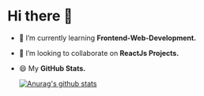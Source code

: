 # Hi there 👋

<!--
**girishsontakke/girishsontakke** is a ✨ _special_ ✨ repository because its `README.md` (this file) appears on your GitHub profile.

Here are some ideas to get you started:

- 🔭 I’m currently working on ...
- 🌱 I’m currently learning ...
- 👯 I’m looking to collaborate on ...
- 🤔 I’m looking for help with ...
- 💬 Ask me about ...
- 📫 How to reach me: ...
- 😄 Pronouns: ...
- ⚡ Fun fact: ...
-->

- 🌱 I’m currently learning **Frontend-Web-Development.**
- 👯 I’m looking to collaborate on **ReactJs Projects.**
- 😄 My **GitHub Stats.**

  [![Anurag's github stats](https://github-readme-stats.vercel.app/api?username=girishsontakke&hide=stars)](https://github.com/anuraghazra/github-readme-stats)
